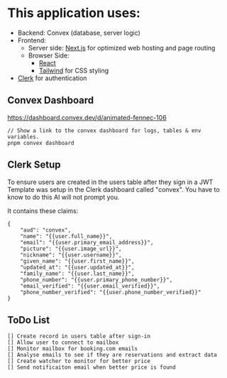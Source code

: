 # This application uses:


- Backend: Convex (database, server logic)
- Frontend:
  - Server side: [Next.js](https://nextjs.org/) for optimized web hosting and page routing
  - Browser Side: 
    - [React](https://react.dev/) 
    - [Tailwind](https://tailwindcss.com/) for CSS styling
- [Clerk](https://clerk.com/) for authentication

## Convex Dashboard

https://dashboard.convex.dev/d/animated-fennec-106

```
// Show a link to the convex dashboard for logs, tables & env variables.
pnpm convex dashboard 
```
## Clerk Setup
To ensure users are created in the users table after they sign in a JWT Template was setup in the Clerk dashboard called "convex". You have to know to do this AI will not prompt you.

It contains these claims:
```
{
	"aud": "convex",
	"name": "{{user.full_name}}",
	"email": "{{user.primary_email_address}}",
	"picture": "{{user.image_url}}",
	"nickname": "{{user.username}}",
	"given_name": "{{user.first_name}}",
	"updated_at": "{{user.updated_at}}",
	"family_name": "{{user.last_name}}",
	"phone_number": "{{user.primary_phone_number}}",
	"email_verified": "{{user.email_verified}}",
	"phone_number_verified": "{{user.phone_number_verified}}"
}
```
## ToDo List
```
[] Create record in users table after sign-in
[] Allow user to connect to mailbox
[] Monitor mailbox for booking.com emails
[] Analyse emails to see if they are reservations and extract data
[] Create watcher to monitor for better price
[] Send notificaiton email when better price is found

```

